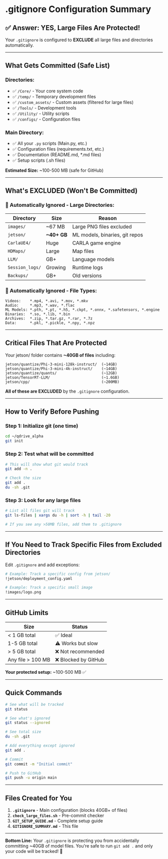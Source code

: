 # .gitignore Configuration Summary

## ✅ Answer: YES, Large Files Are Protected!

Your `.gitignore` is configured to **EXCLUDE** all large files and directories automatically.

---

## What Gets Committed (Safe List)

### Directories:
- ✅ `/Core/` - Your core system code
- ✅ `/temp/` - Temporary development files  
- ✅ `/custom_assets/` - Custom assets (filtered for large files)
- ✅ `/Tools/` - Development tools
- ✅ `/Utility/` - Utility scripts
- ✅ `/configs/` - Configuration files

### Main Directory:
- ✅ All your `.py` scripts (Main.py, etc.)
- ✅ Configuration files (requirements.txt, etc.)
- ✅ Documentation (README.md, *.md files)
- ✅ Setup scripts (.sh files)

**Estimated Size:** ~100-500 MB (safe for GitHub)

---

## What's EXCLUDED (Won't Be Committed)

### 🚫 Automatically Ignored - Large Directories:

| Directory | Size | Reason |
|-----------|------|--------|
| `images/` | ~67 MB | Large PNG files excluded |
| `jetson/` | **~40+ GB** | ML models, binaries, git repos |
| `CarlaUE4/` | Huge | CARLA game engine |
| `HDMaps/` | Large | Map files |
| `LLM/` | GB+ | Language models |
| `Session_logs/` | Growing | Runtime logs |
| `Backups/` | GB+ | Old versions |

### 🚫 Automatically Ignored - File Types:

```
Videos:    *.mp4, *.avi, *.mov, *.mkv
Audio:     *.mp3, *.wav, *.flac  
ML Models: *.pth, *.pt, *.h5, *.ckpt, *.onnx, *.safetensors, *.engine
Binaries:  *.so, *.lib, *.bin
Archives:  *.zip, *.tar.gz, *.rar, *.7z
Data:      *.pkl, *.pickle, *.npy, *.npz
```

---

## Critical Files That Are Protected

Your jetson/ folder contains **~40GB of files** including:

```
jetson/quantize/Phi-3-mini-128k-instruct/  (~14GB)
jetson/quantize/Phi-3-mini-4k-instruct/    (~14GB)
jetson/quantize/quants/                    (~12GB)
jetson/TensorRT-LLM/                       (~1.6GB)
jetson/cpp/                                (~200MB)
```

**All of these are EXCLUDED** by the `.gitignore` configuration.

---

## How to Verify Before Pushing

### Step 1: Initialize git (one time)
```bash
cd ~/qdrive_alpha
git init
```

### Step 2: Test what will be committed
```bash
# This will show what git would track
git add -n .

# Check the size
git add .
du -sh .git
```

### Step 3: Look for any large files
```bash
# List all files git will track
git ls-files | xargs du -h | sort -h | tail -20

# If you see any >50MB files, add them to .gitignore
```

---

## If You Need to Track Specific Files from Excluded Directories

Edit `.gitignore` and add exceptions:

```bash
# Example: Track a specific config from jetson/
!jetson/deployment_config.yaml

# Example: Track a specific small image
!images/logo.png
```

---

## GitHub Limits

| Size | Status |
|------|--------|
| < 1 GB total | ✅ Ideal |
| 1-5 GB total | ⚠️ Works but slow |
| > 5 GB total | ❌ Not recommended |
| Any file > 100 MB | ❌ Blocked by GitHub |

**Your protected setup:** ~100-500 MB ✅

---

## Quick Commands

```bash
# See what will be tracked
git status

# See what's ignored
git status --ignored

# See total size
du -sh .git

# Add everything except ignored
git add .

# Commit
git commit -m "Initial commit"

# Push to GitHub
git push -u origin main
```

---

## Files Created for You

1. **`.gitignore`** - Main configuration (blocks 40GB+ of files)
2. **`check_large_files.sh`** - Pre-commit checker
3. **`GIT_SETUP_GUIDE.md`** - Complete setup guide
4. **`GITIGNORE_SUMMARY.md`** - This file

---

**Bottom Line:** Your `.gitignore` is protecting you from accidentally committing ~40GB of model files. You're safe to run `git add .` and only your code will be tracked! 🎉

